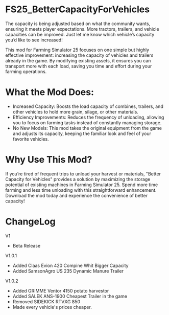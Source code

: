 # FS25_BetterCapacityForVehicles

The capacity is being adjusted based on what the community wants, ensuring it meets player expectations.
More tractors, trailers, and vehicle capacities can be improved. Just let me know which vehicle’s capacity you’d like to see increased!

This mod for Farming Simulator 25 focuses on one simple but highly effective improvement: increasing the capacity of vehicles and trailers already in the game. By modifying existing assets, it ensures you can transport more with each load, saving you time and effort during your farming operations.

# What the Mod Does:
- Increased Capacity: Boosts the load capacity of combines, trailers, and other vehicles to hold more grain, silage, or other materials.
- Efficiency Improvements: Reduces the frequency of unloading, allowing you to focus on farming tasks instead of constantly managing storage.
- No New Models: This mod takes the original equipment from the game and adjusts its capacity, keeping the familiar look and feel of your favorite vehicles.

# Why Use This Mod?
If you’re tired of frequent trips to unload your harvest or materials, "Better Capacity for Vehicles" provides a solution by maximizing the storage potential of existing machines in Farming Simulator 25.
Spend more time farming and less time unloading with this straightforward enhancement. Download the mod today and experience the convenience of better capacity!

# ChangeLog
V1
- Beta Release

V1.0.1
- Added Claas Evion 420 Compine Whit Bigger Capacity
- Added SamsonAgro US 235 Dynamic Manure Trailer

V1.0.2
- Added GRIMME Ventor 4150 potato harvestor
- Added SALEK ANS-1900 Cheapest Trailer in the game
- Removed SIDEKICK RTVXG 850
- Made every vehicle's prices cheaper.
